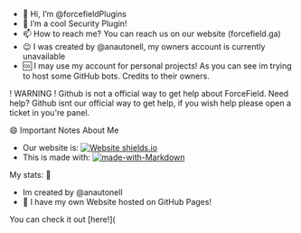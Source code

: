 - 👋 Hi, I’m @forcefieldPlugins
- 👀 I’m a cool Security Plugin!
- 📫 How to reach me? You can reach us on our website (forcefield.ga)
- :wink: I was created by @anautonell, my owners account is currently unavailable
- 🆒 I may use my account for personal projects! As you can see im trying to host some GitHub bots. Credits to their owners.

! WARNING ! Github is not a official way to get help about ForceField.
Need help? Github isnt our official way to get help, if you wish help please open a ticket in you're panel.

😄 Important Notes About Me

- Our website is: [![Website shields.io](https://img.shields.io/website-up-down-green-red/http/shields.io.svg)](http://shields.io/)
- This is made with: [![made-with-Markdown](https://img.shields.io/badge/Made%20with-Markdown-1f425f.svg)](http://commonmark.org)

My stats: :partying_face:
- Im created by @anautonell
- 🥰 I have my own Website hosted on GitHub Pages!

You can check it out [here!](

